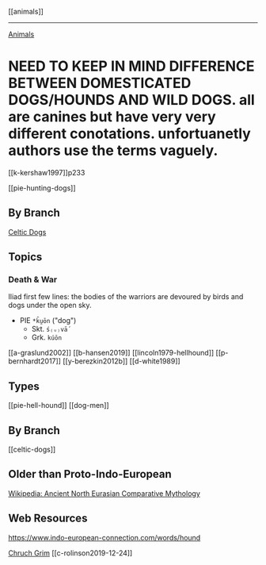 [[animals]]

---

[Animals](animals.md)

# NEED TO KEEP IN MIND DIFFERENCE BETWEEN DOMESTICATED DOGS/HOUNDS AND WILD DOGS. all are canines but have very very different conotations. unfortuanetly authors use the terms vaguely.


[[k-kershaw1997]]p233

[[pie-hunting-dogs]]

## By Branch
[Celtic Dogs](dogs-celtic.md)

## Topics
### Death & War
Iliad first few lines: the bodies of the warriors are devoured by birds and dogs under the open sky.


- PIE `*k̑u̯ōn` ("dog")
	- Skt. `ś₍ᵤ₎vā́`
	- Grk. `kúōn`




[[a-graslund2002]]
[[b-hansen2019]]
[[lincoln1979-hellhound]]
[[p-bernhardt2017]]
[[y-berezkin2012b]]
[[d-white1989]]

## Types
[[pie-hell-hound]]
[[dog-men]]

## By Branch
[[celtic-dogs]]


## Older than Proto-Indo-European
[Wikipedia: Ancient North Eurasian Comparative Mythology](https://en.wikipedia.org/wiki/Ancient-North-Eurasian#Comparative-mythology)


## Web Resources
https://www.indo-european-connection.com/words/hound

[Chruch Grim](https://en.wikipedia.org/wiki/Church-grim)
[[c-rolinson2019-12-24]]